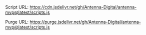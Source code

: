 Script URL: https://cdn.jsdelivr.net/gh/Antenna-Digital/antenna-mvp@latest/scripts.js

Purge URL: https://purge.jsdelivr.net/gh/Antenna-Digital/antenna-mvp@latest/scripts.js

<script src="https://cdn.jsdelivr.net/gh/Antenna-Digital/antenna-mvp@latest/scripts.js"></script>
